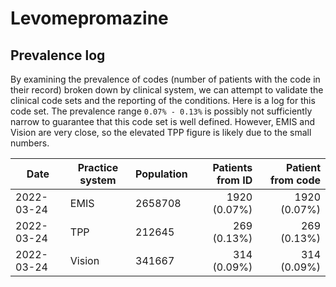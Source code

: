 # Levomepromazine

## Prevalence log

By examining the prevalence of codes (number of patients with the code in their record) broken down by clinical system, we can attempt to validate the clinical code sets and the reporting of the conditions. Here is a log for this code set. The prevalence range `0.07% - 0.13%` is possibly not sufficiently narrow to guarantee that this code set is well defined. However, EMIS and Vision are very close, so the elevated TPP figure is likely due to the small numbers.

| Date       | Practice system | Population | Patients from ID | Patient from code |
| ---------- | --------------- | ---------- | ---------------: | ----------------: |
| 2022-03-24 | EMIS            | 2658708    |     1920 (0.07%) |      1920 (0.07%) |
| 2022-03-24 | TPP             | 212645     |      269 (0.13%) |       269 (0.13%) |
| 2022-03-24 | Vision          | 341667     |      314 (0.09%) |       314 (0.09%) |
